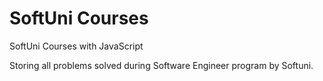 # SoftUni Courses

SoftUni Courses with JavaScript

Storing all problems solved during Software Engineer program by Softuni.
